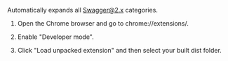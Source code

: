 Automatically expands all Swagger@2.x categories.

1. Open the Chrome browser and go to chrome://extensions/.

2. Enable "Developer mode".

3. Click "Load unpacked extension" and then select your built dist folder.

